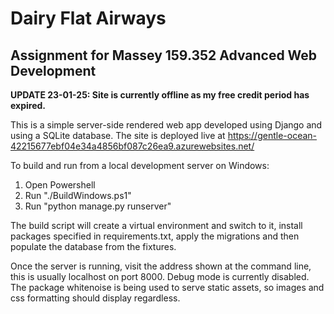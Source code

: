 # Dairy Flat Airways
## Assignment for Massey 159.352 Advanced Web Development

**UPDATE 23-01-25: Site is currently offline as my free credit period has expired.**

This is a simple server-side rendered web app developed using Django and using a SQLite database. The site is deployed live at https://gentle-ocean-42215677ebf04e34a4856bf087c26ea9.azurewebsites.net/

To build and run from a local development server on Windows:
1. Open Powershell
2. Run "./BuildWindows.ps1"
3. Run "python manage.py runserver"

The build script will create a virtual environment and switch to it, install packages specified in requirements.txt, apply the migrations and then populate the database from the fixtures.

Once the server is running, visit the address shown at the command line, this is usually localhost on port 8000. Debug mode is currently disabled. The package whitenoise is being used to serve static assets, so images and css formatting should display regardless.
